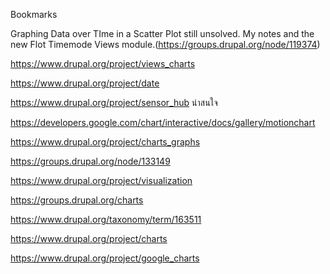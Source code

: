 Bookmarks


Graphing Data over TIme in a Scatter Plot still unsolved. My notes and the new Flot Timemode Views module.(https://groups.drupal.org/node/119374)


https://www.drupal.org/project/views_charts

https://www.drupal.org/project/date

https://www.drupal.org/project/sensor_hub  น่าสนใจ

https://developers.google.com/chart/interactive/docs/gallery/motionchart

https://www.drupal.org/project/charts_graphs

https://groups.drupal.org/node/133149

https://www.drupal.org/project/visualization

https://groups.drupal.org/charts

https://www.drupal.org/taxonomy/term/163511

https://www.drupal.org/project/charts

https://www.drupal.org/project/google_charts






